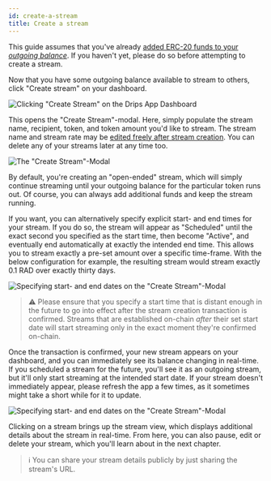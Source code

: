 ```yaml
---
id: create-a-stream
title: Create a stream
---
```


This guide assumes that you've already <a href="/docs/the-drips-app/manage-funds/add-funds" target="_blank">added ERC-20 funds to your *outgoing balance*</a>. If you haven't yet, please do so before attempting to create a stream.

Now that you have some outgoing balance available to stream to others, click "Create stream" on your dashboard.

![Clicking "Create Stream" on the Drips App Dashboard](/img/drips-app/create-stream/1.png)

This opens the "Create Stream"-modal. Here, simply populate the stream name, recipient, token, and token amount you'd like to stream. The stream name and stream rate may be <a href="/docs/the-drips-app/streams/edit-a-stream" target="_blank">edited freely after stream creation</a>. You can delete any of your streams later at any time too.

![The "Create Stream"-Modal](/img/drips-app/create-stream/2.png)

By default, you're creating an "open-ended" stream, which will simply continue streaming until your outgoing balance for the particular token runs out. Of course, you can always add additional funds and keep the stream running.

If you want, you can alternatively specify explicit start- and end times for your stream. If you do so, the stream will appear as "Scheduled" until the exact second you specified as the start time, then become "Active", and eventually end automatically at exactly the intended end time. This allows you to stream exactly a pre-set amount over a specific time-frame. With the below configuration for example, the resulting stream would stream exactly 0.1 RAD over exactly thirty days.

![Specifying start- and end dates on the "Create Stream"-Modal](/img/drips-app/create-stream/3.png)

> ⚠️ Please ensure that you specify a start time that is distant enough in the future to go into effect after the stream creation transaction is confirmed. Streams that are established on-chain *after* their set start date will start streaming only in the exact moment they're confirmed on-chain.

Once the transaction is confirmed, your new stream appears on your dashboard, and you can immediately see its balance changing in real-time. If you scheduled a stream for the future, you'll see it as an outgoing stream, but it'll only start streaming at the intended start date. If your stream doesn't immediately appear, please refresh the app a few times, as it sometimes might take a short while for it to update.

![Specifying start- and end dates on the "Create Stream"-Modal](/img/drips-app/create-stream/4.png)

Clicking on a stream brings up the stream view, which displays additional details about the stream in real-time. From here, you can also pause, edit or delete your stream, which you'll learn about in the next chapter.

> ℹ️ You can share your stream details publicly by just sharing the stream's URL.
